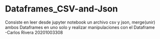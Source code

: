 # Dataframes_CSV-and-Json
Consiste en leer desde jupyter notebook un archivo csv y json, merge(unir) ambos Dataframes en uno solo y realizar manipulaciones con el Dataframe
-Carlos Rivera 20201003308
